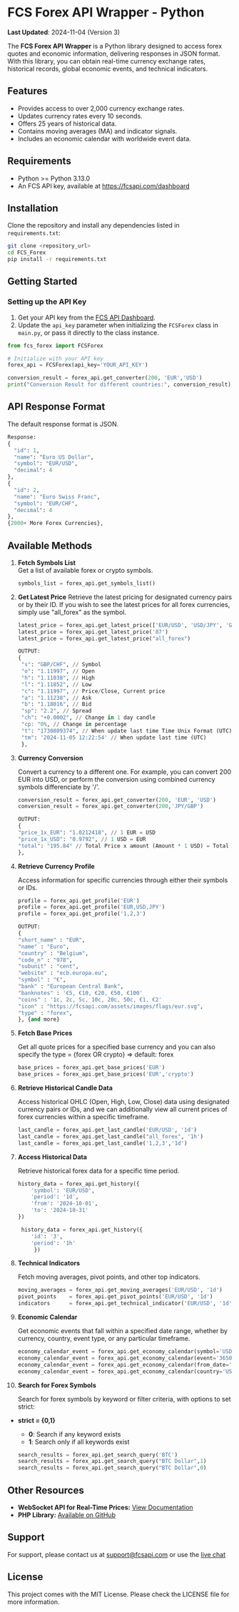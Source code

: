 # FCS Forex API Wrapper - Python

**Last Updated**: 2024-11-04 (Version 3)


The **FCS Forex API Wrapper** is a Python library designed to access forex quotes and economic information, delivering responses in JSON format. With this library, you can obtain real-time currency exchange rates, historical records, global economic events, and technical indicators.

## Features

- Provides access to over 2,000 currency exchange rates.
- Updates currency rates every 10 seconds.
- Offers 25 years of historical data.
- Contains moving averages (MA) and indicator signals.
- Includes an economic calendar with worldwide event data.

## Requirements

- Python >= Python 3.13.0
- An FCS API key, available at https://fcsapi.com/dashboard

## Installation

Clone the repository and install any dependencies listed in `requirements.txt`:

```bash
git clone <repository_url>
cd FCS_Forex
pip install -r requirements.txt
```

## Getting Started

### Setting up the API Key
1. Get your API key from the [FCS API Dashboard](https://fcsapi.com/dashboard).
2. Update the `api_key` parameter when initializing the `FCSForex` class in `main.py`, or pass it directly to the class instance.

```python
from fcs_forex import FCSForex

# Initialize with your API key
forex_api = FCSForex(api_key='YOUR_API_KEY')

conversion_result = forex_api.get_converter(200, 'EUR','USD')
print("Conversion Result for different countries:", conversion_result)
```
## API Response Format
The default response format is JSON.

```python
Response: 
{ 
  "id": 1, 
  "name": "Euro US Dollar", 
  "symbol": "EUR/USD", 
  "decimal": 4 
}, 
{ 
  "id": 2, 
  "name": "Euro Swiss Franc", 
  "symbol": "EUR/CHF", 
  "decimal": 4 
}, 
{2000+ More Forex Currencies}, 
```

## Available Methods

1. **Fetch Symbols List**  
   Get a list of available forex or crypto symbols.
   ```python
   symbols_list = forex_api.get_symbols_list()

2. **Get Latest Price**
   Retrieve the latest pricing for designated currency pairs or by their ID. If you wish to see the latest prices for all forex currencies, simply use "all_forex" as the symbol.

   ```python
   latest_price = forex_api.get_latest_price(['EUR/USD', 'USD/JPY', 'GBP/CHF'])
   latest_price = forex_api.get_latest_price('87') 
   latest_price = forex_api.get_latest_price("all_forex")

   OUTPUT:
   { 
    "s": "GBP/CHF", // Symbol 
    "o": "1.11997", // Open 
    "h": "1.11038", // High 
    "l": "1.11852", // Low 
    "c": "1.11997", // Price/Close, Current price 
    "a": "1.11238", // Ask 
    "b": "1.18016", // Bid 
    "sp": "2.2", // Spread 
    "ch": "+0.0002", // Change in 1 day candle 
    "cp: "0%, // Change in percentage 
    "t": "1730809374", // When update last time Time Unix Format (UTC) 
    "tm": '2024-11-05 12:22:54' // When update last time (UTC) 
    },
   
   ```

3. **Currency Conversion**

    Convert a currency to a different one. For example, you can convert 200 EUR into USD, or perform the conversion using combined currency symbols differenciate by '/'.

    ```python
    conversion_result = forex_api.get_converter(200, 'EUR', 'USD')
    conversion_result = forex_api.get_converter(200,'JPY/GBP')

    OUTPUT:
    { 
    "price_1x_EUR": "1.0212418", // 1 EUR = USD 
    "price_1x_USD": "0.9792", // 1 USD = EUR 
    "total": "195.84" // Total Price x amount (Amount * 1 USD) = Total (USD) 
    }, 
    ```

4. **Retrieve Currency Profile**

    Access information for specific currencies through either their symbols or IDs.

    ```python
    profile = forex_api.get_profile('EUR')
    profile = forex_api.get_profile('EUR,USD,JPY')
    profile = forex_api.get_profile('1,2,3')

    OUTPUT:
    {  
    "short_name" : "EUR", 
    "name" : "Euro", 
    "country" : "Belgium", 
    "code_n" : "978", 
    "subunit" : "cent", 
    "website" : "ecb.europa.eu", 
    "symbol" : "€", 
    "bank" : "European Central Bank", 
    "banknotes" : '€5, €10, €20, €50, €100'
    "coins" : '1c, 2c, 5c, 10c, 20c, 50c, €1, €2'
    "icon" : "https://fcsapi.com/assets/images/flags/eur.svg", 
    "type" : "forex", 
    }, {and more} 
    ```

5. **Fetch Base Prices**

    Get all quote prices for a specified base currency and you can also specify the type = {forex OR crypto} => default: forex

    ```python
    base_prices = forex_api.get_base_prices('EUR')
    base_prices = forex_api.get_base_prices('EUR','crypto')
    ```

6. **Retrieve Historical Candle Data**

    Access historical OHLC (Open, High, Low, Close) data using designated currency pairs or IDs, and we can additionally view all current prices of forex currencies within a specific timeframe.

    ```python
    last_candle = forex_api.get_last_candle('EUR/USD', '1d')
    last_candle = forex_api.get_last_candle("all_forex", '1h')
    last_candle = forex_api.get_last_candle('1,2,3','1d')
    ```

7. **Access Historical Data**

    Retrieve historical forex data for a specific time period.

    ```python
    history_data = forex_api.get_history({
        'symbol': 'EUR/USD',
        'period': '1d',
        'from': '2024-10-01',
        'to': '2024-10-31'
    })

     history_data = forex_api.get_history({
        'id': '3',
        'period': '1h'
         })
    
    ```

8. **Technical Indicators**

    Fetch moving averages, pivot points, and other top indicators.

    ```python
    moving_averages = forex_api.get_moving_averages('EUR/USD', '1d')
    pivot_points    = forex_api.get_pivot_points('EUR/USD', '1d')
    indicators      = forex_api.get_technical_indicator('EUR/USD', '1d')
    ```

9. **Economic Calendar**

    Get economic events that fall within a specified date range, whether by currency, country, event type, or any particular timeframe.

    ```python
    economy_calendar_event = forex_api.get_economy_calendar(symbol='USD', from_date='2024-11-01', to_date='2024-11-05')
    economy_calendar_event = forex_api.get_economy_calendar(event='365014')
    economy_calendar_event = forex_api.get_economy_calendar(from_date='2024-11-04', to_date='2024-11-05')
    economy_calendar_event = forex_api.get_economy_calendar(country='US')
    ```

10. **Search for Forex Symbols**

    Search for forex symbols by keyword or filter criteria, with options to set strict:

- **strict = {0,1}**
     - **0**: Search if any keyword exists
     - **1**: Search only if all keywords exist

    ```python
    search_results = forex_api.get_search_query('BTC')
    search_results = forex_api.get_search_query("BTC Dollar",1)
    search_results = forex_api.get_search_query("BTC Dollar",0)

    ```


## Other Resources

- **WebSocket API for Real-Time Prices:** [View Documentation](https://fcsapi.com/document/socket-api)
- **PHP Library:** [Available on GitHub](https://github.com/fcsapi/Forex-API-PHP/tree/master?tab=readme-ov-file#live-forex-api---php)

## Support

For support, please contact us at [support@fcsapi.com](mailto:support@fcsapi.com) or use the [live chat](https://fcsapi.com/)

## License

This project comes with the MIT License. Please check the LICENSE file for more information.


